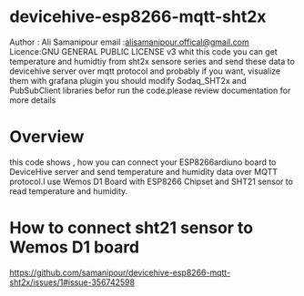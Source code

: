 # devicehive-esp8266-mqtt-sht2x

 Author : Ali Samanipour
 email :alisamanipour.offical@gmail.com
 Licence:GNU GENERAL PUBLIC LICENSE v3
 whit this code you can get temperature and humidtiy  from sht2x sensore series and 
 send these data to devicehive server over mqtt protocol and probably if you want, visualize them with grafana plugin
 you should modify Sodaq_SHT2x and PubSubClient libraries befor run the code.please review documentation for more details
# Overview
this code shows , how you can connect your ESP8266ardiuno board to DeviceHive server and send temperature and humidity data over MQTT protocol.I use Wemos D1 Board with ESP8266 Chipset and SHT21 sensor to read temperature and humidity.
# How to connect sht21 sensor to Wemos D1 board
https://github.com/samanipour/devicehive-esp8266-mqtt-sht2x/issues/1#issue-356742598
